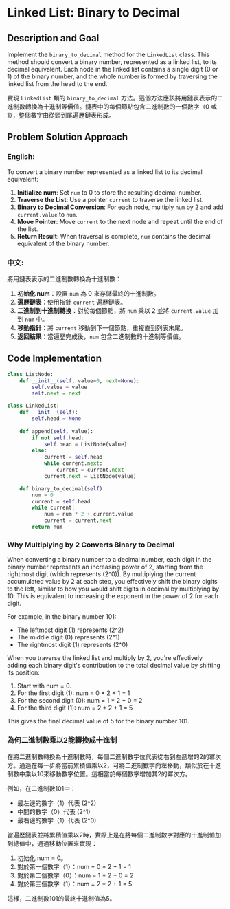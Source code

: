 # Linked List: Binary to Decimal

## Description and Goal

Implement the `binary_to_decimal` method for the `LinkedList` class. This method should convert a binary number, represented as a linked list, to its decimal equivalent. Each node in the linked list contains a single digit (0 or 1) of the binary number, and the whole number is formed by traversing the linked list from the head to the end.

實現 `LinkedList` 類的 `binary_to_decimal` 方法。這個方法應該將用鏈表表示的二進制數轉換為十進制等價值。鏈表中的每個節點包含二進制數的一個數字（0 或 1），整個數字由從頭到尾遍歷鏈表形成。

## Problem Solution Approach

### English:

To convert a binary number represented as a linked list to its decimal equivalent:

1. **Initialize num**: Set `num` to 0 to store the resulting decimal number.
2. **Traverse the List**: Use a pointer `current` to traverse the linked list.
3. **Binary to Decimal Conversion**: For each node, multiply `num` by 2 and add `current.value` to `num`.
4. **Move Pointer**: Move `current` to the next node and repeat until the end of the list.
5. **Return Result**: When traversal is complete, `num` contains the decimal equivalent of the binary number.

### 中文:

將用鏈表表示的二進制數轉換為十進制數：

1. **初始化 num**：設置 `num` 為 0 來存儲最終的十進制數。
2. **遍歷鏈表**：使用指針 `current` 遍歷鏈表。
3. **二進制到十進制轉換**：對於每個節點，將 `num` 乘以 2 並將 `current.value` 加到 `num` 中。
4. **移動指針**：將 `current` 移動到下一個節點，重複直到列表末尾。
5. **返回結果**：當遍歷完成後，`num` 包含二進制數的十進制等價值。

## Code Implementation

```python
class ListNode:
    def __init__(self, value=0, next=None):
        self.value = value
        self.next = next

class LinkedList:
    def __init__(self):
        self.head = None
    
    def append(self, value):
        if not self.head:
            self.head = ListNode(value)
        else:
            current = self.head
            while current.next:
                current = current.next
            current.next = ListNode(value)

    def binary_to_decimal(self):
        num = 0
        current = self.head
        while current:
            num = num * 2 + current.value
            current = current.next
        return num

```

### Why Multiplying by 2 Converts Binary to Decimal

When converting a binary number to a decimal number, each digit in the binary number represents an increasing power of 2, starting from the rightmost digit (which represents \(2^0\)). By multiplying the current accumulated value by 2 at each step, you effectively shift the binary digits to the left, similar to how you would shift digits in decimal by multiplying by 10. This is equivalent to increasing the exponent in the power of 2 for each digit.

For example, in the binary number 101:
- The leftmost digit (1) represents \(2^2\)
- The middle digit (0) represents \(2^1\)
- The rightmost digit (1) represents \(2^0\)

When you traverse the linked list and multiply by 2, you're effectively adding each binary digit's contribution to the total decimal value by shifting its position:

1. Start with num = 0.
2. For the first digit (1): num = 0 * 2 + 1 = 1
3. For the second digit (0): num = 1 * 2 + 0 = 2
4. For the third digit (1): num = 2 * 2 + 1 = 5

This gives the final decimal value of 5 for the binary number 101.

### 為何二進制數乘以2能轉換成十進制

在將二進制數轉換為十進制數時，每個二進制數字位代表從右到左遞增的2的冪次方。通過在每一步將當前累積值乘以2，可將二進制數字向左移動，類似於在十進制數中乘以10來移動數字位置。這相當於每個數字增加其2的冪次方。

例如，在二進制數101中：
- 最左邊的數字（1）代表 \(2^2\)
- 中間的數字（0）代表 \(2^1\)
- 最右邊的數字（1）代表 \(2^0\)

當遍歷鏈表並將累積值乘以2時，實際上是在將每個二進制數字對應的十進制值加到總值中，通過移動位置來實現：

1. 初始化 num = 0。
2. 對於第一個數字（1）：num = 0 * 2 + 1 = 1
3. 對於第二個數字（0）：num = 1 * 2 + 0 = 2
4. 對於第三個數字（1）：num = 2 * 2 + 1 = 5

這樣，二進制數101的最終十進制值為5。

